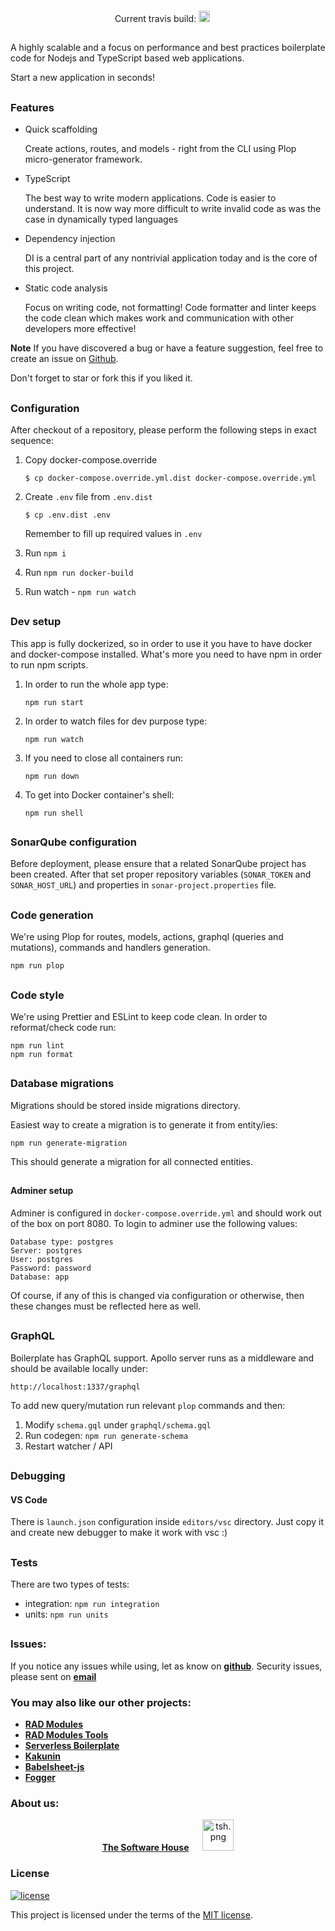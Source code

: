 <p align="center">
 <img src="data/logo.svg" alt="" />
</p>

<p align="center">
   Current travis build:
  <a href="https://travis-ci.com/TheSoftwareHouse/express-boilerplate"><img src="https://travis-ci.com/TheSoftwareHouse/express-boilerplate.svg?branch=master" alt="build status" height="18"></a>
  &emsp;
</p>

##

A highly scalable and a focus on performance and best practices boilerplate code for Nodejs and TypeScript based web applications.

Start a new application in seconds!

##

### Features

- Quick scaffolding

  Create actions, routes, and models - right from the CLI using Plop micro-generator framework.

- TypeScript

  The best way to write modern applications. Code is easier to understand. It is now way more difficult to write invalid code as was the case in dynamically typed languages

- Dependency injection

  DI is a central part of any nontrivial application today and is the core of this project.

- Static code analysis

  Focus on writing code, not formatting! Code formatter and linter keeps the code clean which makes work and communication with other developers more effective!

**Note**
If you have discovered a bug or have a feature suggestion, feel free to create an issue on [Github](https://github.com/TheSoftwareHouse/express-boilerplate/issues).

Don't forget to star or fork this if you liked it.

##

### Configuration

After checkout of a repository, please perform the following steps in exact sequence:

1. Copy docker-compose.override
    ```
    $ cp docker-compose.override.yml.dist docker-compose.override.yml
    ```

2. Create `.env` file from `.env.dist`
    ```
    $ cp .env.dist .env
    ```

    Remember to fill up required values in `.env`

3. Run `npm i`

4. Run `npm run docker-build`

5. Run watch - `npm run watch`

##

### Dev setup

This app is fully dockerized, so in order to use it you have to have docker and docker-compose installed. What's more you need to have npm in order to run npm scripts.

1. In order to run the whole app type:

    ```
    npm run start
    ```

2. In order to watch files for dev purpose type:

    ```
    npm run watch
    ```

3. If you need to close all containers run:

    ```
    npm run down
    ```

4. To get into Docker container's shell:

    ```
    npm run shell
    ```

##

### SonarQube configuration

Before deployment, please ensure that a related SonarQube project has been created. After that set proper repository variables (`SONAR_TOKEN` and `SONAR_HOST_URL`) and properties in `sonar-project.properties` file. 

##

### Code generation

We're using Plop for routes, models, actions, graphql (queries and mutations), commands and handlers generation.

```
npm run plop
```

##

### Code style

We're using Prettier and ESLint to keep code clean. In order to reformat/check code run:

```
npm run lint
npm run format
```

##

### Database migrations

Migrations should be stored inside migrations directory.

Easiest way to create a migration is to generate it from entity/ies:

```
npm run generate-migration
```

This should generate a migration for all connected entities.

##

#### Adminer setup

Adminer is configured in `docker-compose.override.yml` and should work out of the box on port 8080. To login to adminer use the following values:
```
Database type: postgres
Server: postgres
User: postgres
Password: password
Database: app
```

Of course, if any of this is changed via configuration or otherwise, then these changes must be reflected here as well.

##

### GraphQL
Boilerplate has GraphQL support. Apollo server runs as a middleware and should be available locally under:
```
http://localhost:1337/graphql
```

To add new query/mutation run relevant `plop` commands and then:

1. Modify `schema.gql` under `graphql/schema.gql`
2. Run codegen: `npm run generate-schema`
3. Restart watcher / API

##

### Debugging

#### VS Code

There is `launch.json` configuration inside `editors/vsc` directory. Just copy it and create new debugger to make it work with vsc :) 

##

### Tests

There are two types of tests:

- integration: `npm run integration`
- units: `npm run units`

##

### **Issues:**

If you notice any issues while using, let as know on **[github](https://github.com/TheSoftwareHouse/express-boilerplate/issues)**.
Security issues, please sent on <a href="mailto:security.opensource@tsh.io"><b>email</b></a>

### **You may also like our other projects:**

- **[RAD Modules](https://github.com/TheSoftwareHouse/rad-modules)**
- **[RAD Modules Tools](https://github.com/TheSoftwareHouse/rad-modules-tools)**
- **[Serverless Boilerplate](https://github.com/TheSoftwareHouse/serverless-boilerplate)**
- **[Kakunin](https://github.com/TheSoftwareHouse/Kakunin)**
- **[Babelsheet-js](https://github.com/TheSoftwareHouse/babelsheet-js)**
- **[Fogger](https://github.com/TheSoftwareHouse/fogger)**

### **About us:**

<p align="center">
  <a href="https://tsh.io/pl"><b>The Software House</b></a>
  &emsp;
  <img src="data/tsh.png" alt="tsh.png" width="50" />
</p>

### License

[![license](https://img.shields.io/badge/license-MIT-4dc71f.svg)](https://raw.githubusercontent.com/TheSoftwareHouse/express-boilerplate/main/LICENSE)

This project is licensed under the terms of the [MIT license](/LICENSE).
